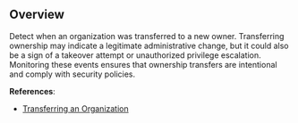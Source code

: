 ## Overview

Detect when an organization was transferred to a new owner. Transferring ownership may indicate a legitimate administrative change, but it could also be a sign of a takeover attempt or unauthorized privilege escalation. Monitoring these events ensures that ownership transfers are intentional and comply with security policies.

**References**:
- [Transferring an Organization](https://docs.github.com/en/organizations/managing-organization-settings/transferring-ownership-of-your-organization)

